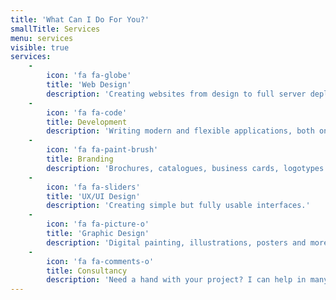 ```yaml
---
title: 'What Can I Do For You?'
smallTitle: Services
menu: services
visible: true
services:
    -
        icon: 'fa fa-globe'
        title: 'Web Design'
        description: 'Creating websites from design to full server deployment.'
    -
        icon: 'fa fa-code'
        title: Development
        description: 'Writing modern and flexible applications, both on desktop and mobile.'
    -
        icon: 'fa fa-paint-brush'
        title: Branding
        description: 'Brochures, catalogues, business cards, logotypes and more.'
    -
        icon: 'fa fa-sliders'
        title: 'UX/UI Design'
        description: 'Creating simple but fully usable interfaces.'
    -
        icon: 'fa fa-picture-o'
        title: 'Graphic Design'
        description: 'Digital painting, illustrations, posters and more.'
    -
        icon: 'fa fa-comments-o'
        title: Consultancy
        description: 'Need a hand with your project? I can help in many ways.'
---
```


